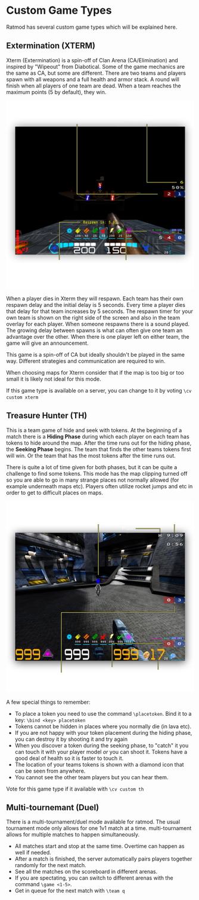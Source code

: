 # Custom Game Types

Ratmod has several custom game types which will be explained here.

## Extermination (XTERM)
Xterm (Extermination) is a spin-off of Clan Arena (CA/Elimination) and inspired by "Wipeout" from Diabotical. Some of the game mechanics are the same as CA, but some are different. There are two teams and players spawn with all weapons and a full health and armor stack. A round will finish when all players of one team are dead. When a team reaches the maximum points (5 by default), they win. 

![xterm screenshot](images/screenshots/xterm.png)

When a player dies in Xterm they will respawn. Each team has their own respawn delay and the initial delay is 5 seconds. Every time a player dies that delay for that team increases by 5 seconds. The respawn timer for your own team is shown on the right side of the screen and also in the team overlay for each player. When someone respawns there is a sound played. The growing delay between spawns is what can often give one team an advantage over the other. When there is one player left on either team, the game will give an announcement. 

This game is a spin-off of CA but ideally shouldn't be played in the same way. Different strategies and communication are required to win. 

When choosing maps for Xterm consider that if the map is too big or too small it is likely not ideal for this mode. 

If this game type is available on a server, you can change to it by voting `\cv custom xterm`



## Treasure Hunter (TH)

This is a team game of hide and seek with tokens. At the beginning of a match there is a **Hiding Phase** during which each player on each team has tokens to hide around the map. After the time runs out for the hiding phase, the **Seeking Phase** begins. The team that finds the other teams tokens first will win. Or the team that has the most tokens after the time runs out. 

There is quite a lot of time given for both phases, but it can be quite a challenge to find some tokens. This mode has the map clipping turned off so you are able to go in many strange places not normally allowed (for example underneath maps etc). Players often utilize rocket jumps and etc in order to get to difficult places on maps. 

![Treasure Hunter HUD](images/screenshots/th-screenshot.png)

A few special things to remember:

- To place a token you need to use the command `\placetoken`. Bind it to a key: `\bind <key> placetoken` 
- Tokens cannot be hidden in places where you normally die (in lava etc). 
- If you are not happy with your token placement during the hiding phase, you can destroy it by shooting it and try again
- When you discover a token during the seeking phase, to "catch" it you can touch it with your player model *or* you can shoot it. Tokens have a good deal of health so it is faster to touch it. 
- The location of your teams tokens is shown with a diamond icon that can be seen from anywhere.
- You cannot see the other team players but you can hear them.

Vote for this game type if it available with `\cv custom th`




## Multi-tournemant (Duel)

There is a multi-tournament/duel mode available for ratmod. The usual tournament mode only allows for one 1v1 match at a time. multi-tournament allows for multiple matches to happen simultaneously.

- All matches start and stop at the same time. Overtime can happen as well if needed.
- After a match is finished, the server automatically pairs players together randomly for the next match.
- See all the matches on the scoreboard in different arenas.
- If you are spectating, you can switch to different arenas with the command `\game <1-5>`.
- Get in queue for the next match with `\team q`